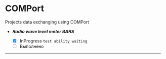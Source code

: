 # COMPort
Projects data exchanging using COMPort

   - ***Radio wave level meter BARS***
 
     - [x] InProgress ``` test ability waiting ```
     - [ ] Выполнено
---
